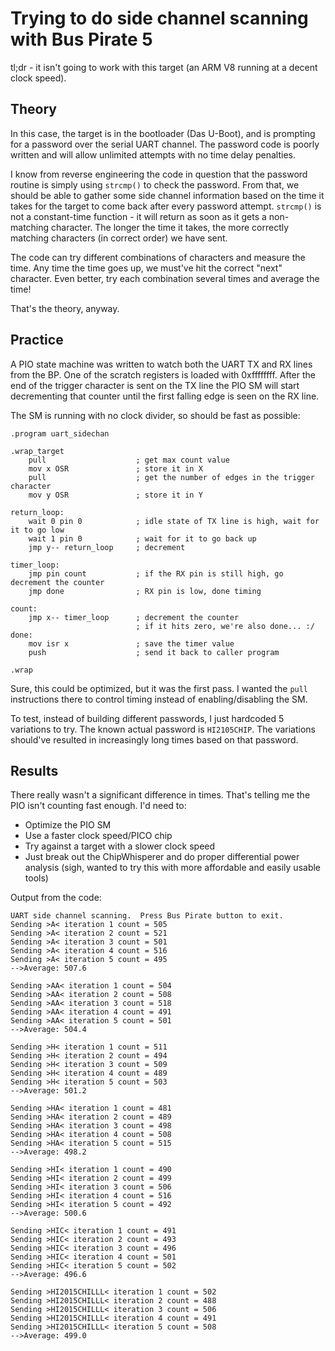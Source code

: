 # Trying to do side channel scanning with Bus Pirate 5
tl;dr - it isn't going to work with this target (an ARM V8 running at a decent clock speed).
## Theory
In this case, the target is in the bootloader (Das U-Boot), and is prompting for a password over the serial UART channel.  The password code is poorly written and will allow unlimited attempts with no time delay penalties.

I know from reverse engineering the code in question that the password routine is simply using `strcmp()` to check the password.  From that, we should be able to gather some side channel information based on the time it takes for the target to come back after every password attempt.  `strcmp()` is not a constant-time function - it will return as soon as it gets a non-matching character.  The longer the time it takes, the more correctly matching characters (in correct order) we have sent.

The code can try different combinations of characters and measure the time.  Any time the time goes up, we must've hit the correct "next" character.  Even better, try each combination several times and average the time!

That's the theory, anyway.
## Practice
A PIO state machine was written to watch both the UART TX and RX lines from the BP.  One of the scratch registers is loaded with 0xffffffff.  After the end of the trigger character is sent on the TX line the PIO SM will start decrementing that counter until the first falling edge is seen on the RX line.

The SM is running with no clock divider, so should be fast as possible:
```  
.program uart_sidechan

.wrap_target
    pull                    ; get max count value
    mov x OSR               ; store it in X
    pull                    ; get the number of edges in the trigger character
    mov y OSR               ; store it in Y

return_loop:
    wait 0 pin 0            ; idle state of TX line is high, wait for it to go low
    wait 1 pin 0            ; wait for it to go back up
    jmp y-- return_loop     ; decrement

timer_loop:
    jmp pin count           ; if the RX pin is still high, go decrement the counter
    jmp done                ; RX pin is low, done timing

count:
    jmp x-- timer_loop      ; decrement the counter
                            ; if it hits zero, we're also done... :/
done:
    mov isr x               ; save the timer value
    push                    ; send it back to caller program

.wrap
```  
Sure, this could be optimized, but it was the first pass.  I wanted the `pull` instructions there to control timing instead of enabling/disabling the SM.  

To test, instead of building different passwords, I just hardcoded 5 variations to try.  The known actual password is `HI2105CHIP`.  The variations should've resulted in increasingly long times based on that password.  

## Results
There really wasn't a significant difference in times.  That's telling me the PIO isn't counting fast enough.  I'd need to:
+ Optimize the PIO SM
+ Use a faster clock speed/PICO chip
+ Try against a target with a slower clock speed
+ Just break out the ChipWhisperer and do proper differential power analysis (sigh, wanted to try this with more affordable and easily usable tools)

Output from the code:  
```  
UART side channel scanning.  Press Bus Pirate button to exit.
Sending >A< iteration 1 count = 505
Sending >A< iteration 2 count = 521
Sending >A< iteration 3 count = 501
Sending >A< iteration 4 count = 516
Sending >A< iteration 5 count = 495
-->Average: 507.6

Sending >AA< iteration 1 count = 504
Sending >AA< iteration 2 count = 508
Sending >AA< iteration 3 count = 518
Sending >AA< iteration 4 count = 491
Sending >AA< iteration 5 count = 501
-->Average: 504.4

Sending >H< iteration 1 count = 511
Sending >H< iteration 2 count = 494
Sending >H< iteration 3 count = 509
Sending >H< iteration 4 count = 489
Sending >H< iteration 5 count = 503
-->Average: 501.2

Sending >HA< iteration 1 count = 481
Sending >HA< iteration 2 count = 489
Sending >HA< iteration 3 count = 498
Sending >HA< iteration 4 count = 508
Sending >HA< iteration 5 count = 515
-->Average: 498.2

Sending >HI< iteration 1 count = 490
Sending >HI< iteration 2 count = 499
Sending >HI< iteration 3 count = 506
Sending >HI< iteration 4 count = 516
Sending >HI< iteration 5 count = 492
-->Average: 500.6

Sending >HIC< iteration 1 count = 491
Sending >HIC< iteration 2 count = 493
Sending >HIC< iteration 3 count = 496
Sending >HIC< iteration 4 count = 501
Sending >HIC< iteration 5 count = 502
-->Average: 496.6

Sending >HI2015CHILLL< iteration 1 count = 502
Sending >HI2015CHILLL< iteration 2 count = 488
Sending >HI2015CHILLL< iteration 3 count = 506
Sending >HI2015CHILLL< iteration 4 count = 491
Sending >HI2015CHILLL< iteration 5 count = 508
-->Average: 499.0  
```  
